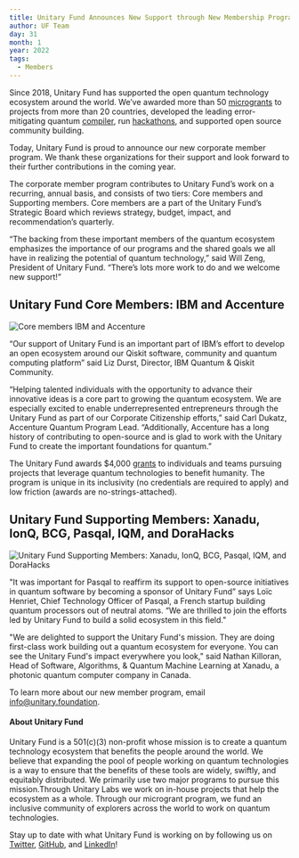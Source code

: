 ```yaml
---
title: Unitary Fund Announces New Support through New Membership Program
author: UF Team
day: 31
month: 1
year: 2022
tags: 
  - Members
---
```


Since 2018, Unitary Fund has supported the open quantum technology ecosystem around the world. We’ve awarded more than 50 [microgrants](https://unitary.foundation/grants.html) to projects from more than 20 countries, developed the leading error-mitigating quantum [compiler](https://unitary.foundation/mitiq.html), run [hackathons](https://unitaryfoundation.github.io/unitaryhack/), and supported open source community building.

Today, Unitary Fund is proud to announce our new corporate member program. We thank these organizations for their support and look forward to their further contributions in the coming year.

The corporate member program contributes to Unitary Fund’s work on a recurring, annual basis, and consists of two tiers: Core members and Supporting members. Core members are a part of the Unitary Fund’s Strategic Board which reviews strategy, budget, impact, and recommendation’s quarterly.

“The backing from these important members of the quantum ecosystem emphasizes the importance of our programs and the shared goals we all have in realizing the potential of quantum technology,” said Will Zeng, President of Unitary Fund. “There’s lots more work to do and we welcome new support!”

## Unitary Fund Core Members: IBM and Accenture

![](/images/core-members-2021.png "Core members IBM and Accenture")

“Our support of Unitary Fund is an important part of IBM’s effort to develop an open ecosystem around our Qiskit software, community and quantum computing platform” said Liz Durst, Director, IBM Quantum & Qiskit Community.

“Helping talented individuals with the opportunity to advance their innovative ideas is a core part to growing the quantum ecosystem.  We are especially excited to enable underrepresented entrepreneurs through the Unitary Fund as part of our Corporate Citizenship efforts,” said Carl Dukatz, Accenture Quantum Program Lead.  “Additionally, Accenture has a long history of contributing to open-source and is glad to work with the Unitary Fund to create the important foundations for quantum.”

The Unitary Fund awards $4,000 [grants](https://unitary.foundation/grants.html) to individuals and teams pursuing projects that leverage quantum technologies to benefit humanity. The program is unique in its inclusivity (no credentials are required to apply) and low friction (awards are no-strings-attached).

## Unitary Fund Supporting Members: Xanadu, IonQ, BCG, Pasqal, IQM, and DoraHacks

![](/images/supporting-members-2021.png "Unitary Fund Supporting Members: Xanadu, IonQ, BCG, Pasqal, IQM, and DoraHacks")

"It was important for Pasqal to reaffirm its support to open-source initiatives in quantum software by becoming a sponsor of Unitary Fund” says Loïc Henriet, Chief Technology Officer of Pasqal, a French startup building quantum processors out of neutral atoms. “We are thrilled to join the efforts led by Unitary Fund to build a solid ecosystem in this field."

"We are delighted to support the Unitary Fund's mission. They are doing first-class work building out a quantum ecosystem for everyone. You can see the Unitary Fund's impact everywhere you look," said Nathan Killoran, Head of Software, Algorithms, & Quantum Machine Learning at Xanadu, a photonic quantum computer company in Canada.

To learn more about our new member program, email info@unitary.foundation.

#### About Unitary Fund
Unitary Fund is a 501(c)(3) non-profit whose mission is to create a quantum technology ecosystem that benefits the people around the world. We believe that expanding the pool of people working on quantum technologies is a way to ensure that the benefits of these tools are widely, swiftly, and equitably distributed. We primarily use two major programs to pursue this mission.Through Unitary Labs we work on in-house projects that help the ecosystem as a whole. Through our microgrant program, we fund an inclusive community of explorers across the world to work on quantum technologies.

<p class="leading-block"> Stay up to date with what Unitary Fund is working on by following us on <a href="https://twitter.com/unitaryfund" target="_blank">Twitter</a>, <a href="https://github.com/unitaryfoundation" target="_blank">GitHub</a>, and <a href="https://www.linkedin.com/company/unitary-fund" target="_blank">LinkedIn</a>!</p>
